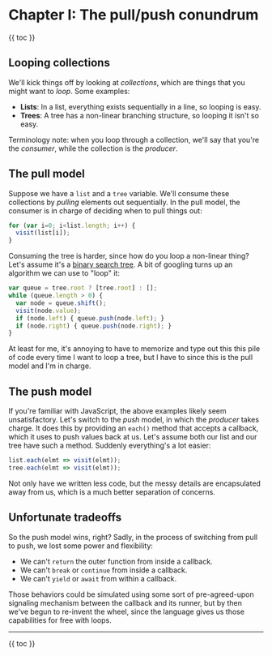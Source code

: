 # Chapter I: The pull/push conundrum

{{ toc }}

## Looping collections

We'll kick things off by looking at *collections*, which are things that you might want to *loop*. Some examples:

 * **Lists**: In a list, everything exists sequentially in a line, so looping is easy.
 * **Trees**: A tree has a non-linear branching structure, so looping it isn't so easy.

Terminology note: when you loop through a collection, we'll say that you're the *consumer*, while the collection is the *producer*.

## The pull model

Suppose we have a `list` and a `tree` variable. We'll consume these collections by *pulling* elements out sequentially. In the pull model, the consumer is in charge of deciding when to pull things out:

```js
for (var i=0; i<list.length; i++) {
  visit(list[i]);
}
```

Consuming the tree is harder, since how do you loop a non-linear thing? Let's assume it's a [binary search tree](https://en.wikipedia.org/wiki/Binary_search_tree). A bit of googling turns up an algorithm we can use to "loop" it:

```js
var queue = tree.root ? [tree.root] : [];
while (queue.length > 0) {
  var node = queue.shift();
  visit(node.value);
  if (node.left) { queue.push(node.left); }
  if (node.right) { queue.push(node.right); }
}
```

At least for me, it's annoying to have to memorize and type out this this pile of code every time I want to loop a tree, but I have to since this is the pull model and I'm in charge.

## The push model

If you're familiar with JavaScript, the above examples likely seem unsatisfactory. Let's switch to the *push* model, in which the *producer* takes charge. It does this by providing an `each()` method that accepts a callback, which it uses to push values back at us. Let's assume both our list and our tree have such a method. Suddenly everything's a lot easier:

```js
list.each(elmt => visit(elmt));
tree.each(elmt => visit(elmt));
```

Not only have we written less code, but the messy details are encapsulated away from us, which is a much better separation of concerns.

## Unfortunate tradeoffs

So the push model wins, right? Sadly, in the process of switching from pull to push, we lost some power and flexibility:

 * We can't `return` the outer function from inside a callback.
 * We can't `break` or `continue` from inside a callback.
 * We can't `yield` or `await` from within a callback.

Those behaviors could be simulated using some sort of pre-agreed-upon signaling mechanism between the callback and its runner, but by then we've begun to re-invent the wheel, since the language gives us those capabilities for free with loops.

----------------

{{ toc }}
